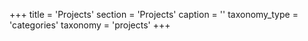 +++
title = 'Projects'
section = 'Projects'
caption = ''
taxonomy_type = 'categories'
taxonomy = 'projects'
+++